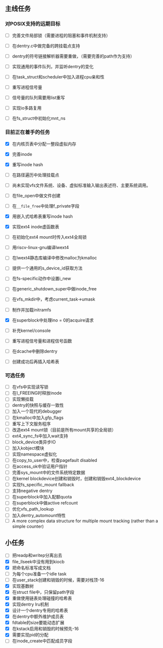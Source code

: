## 主线任务

### 对POSIX支持的远期目标
- [ ] 完善文件局部锁（需要进程的阻塞和事件机制支持）
- [ ] 在dentry.c中做完备的跨挂载点支持
- [ ] dentry的符号链接解析器需要重做，（需要完善的path作为支持）
- [ ] 实现通用的事件队列，并监听dentry的变化
- [ ] 在task_struct和scheduler中加入进程cpu亲和性
- [ ] 重写进程信号量
- [ ] 信号量的队列需要用list重写
- [ ] 实现io多路复用
- [ ] 在fs_struct中初始化mnt_ns


### 目前正在着手的任务
- [x] 在内核页表中分配一整段虚拟内存
- [x] 完善inode  
- [x] 重写inode hash
- [ ] 在路径遍历中处理挂载点
- [ ] 尚未实现vfs文件系统、设备、虚拟标准输入输出表述符、主要系统调用。
- [ ] 在file_open中做文件创建
- [ ] 在`__file_free`中处理f_private字段
- [x] 用嵌入式哈希表重写inode hash
- [x] 实现ext4 inode虚函数表
- [ ] 在初始化ext4 mount时传入ext4全局锁
- [ ] 用riscv-linux-gnu编译lwext4
- [ ] 在lwext4静态库编译中修改malloc为kmalloc
- [ ] 提供一个通用的s_device_id获取方法
- [ ] 在fs-specific动作中设置i_new
- [ ] 在generic_shutdown_super中做inode_free
- [ ] 在vfs_mkdir中，考虑current_task->umask
- [ ] 制作并加载initramfs
- [x] 在superblock中处理ino = 0的acquire请求
- [ ] 补充kernel/console
- [ ] 重写进程信号量和进程信号函数
- [ ] 在dcache中删除dentry
- [ ] 创建成功后再插入哈希表



### 可选任务
- [ ] 在vfs中实现读写锁
- [ ] 在I_FREEING时释放inode
- [ ] 实现懒挂载
- [ ] dentry的快照与缓存一致性
- [ ] 加入一个现代的debugger
- [ ] 在kmalloc中加入gfp_flags
- [ ] 重写上下文服务程序
- [ ] 改造ext4 mount锁（目前是所有mount共享的全局锁）
- [ ] ext4_sync_fs中加入wait支持
- [ ] block_device类异步IO
- [ ] 加入kobject模块
- [ ] 实现namespace虚拟化
- [ ] 在copy_to_user中，检查pagefault disabled
- [ ] 在access_ok中验证用户指针
- [ ] 完善sys_mount中的文件系统特定数据
- [ ] 在kernel blockdevice创建和销毁时，创建和销毁ext4_blockdevice
- [ ] 实现fs_specific_mount fallback
- [ ] 支持negative dentry
- [ ] 在superblock中加入配额quota
- [ ] 在superblock中做active refcount
- [ ] 优化vfs_path_lookup
- [ ] 加入dentry_automount特性
- [ ] A more complex data structure for multiple mount tracking (rather than a simple counter)

## 小任务
- [ ] 把readp和writep分离出去
- [x] file_llseek中没有用到kiocb
- [x] 把命名标准写成文档
- [ ] 为每个cpu准备一个idle task
- [ ] 在user_stack创建和销毁的时候，需要对栈顶-16
- [x] 实现基数树
- [x] 在struct file中，只保留path字段
- [x] 重做使用链表处理碰撞的哈希表
- [x] 实现dentry lru机制
- [x] 设计一个dentry专用的哈希表
- [x] 在dentry中额外维护成员表
- [x] fdtable的size要能动态扩展
- [x] 在kstack启用和销毁的时候预先-16
- [x] 需要实现pid的分配
- [ ] 在inode_create中匹配成员字段

